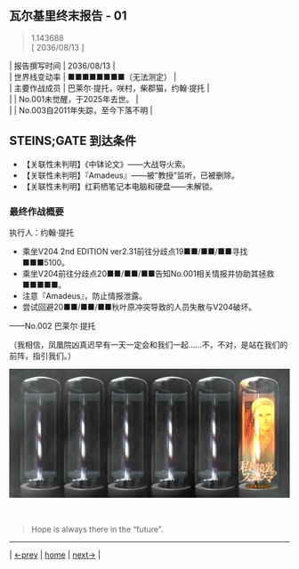 ## 瓦尔基里终末报告 - 01
> 1.143688  
> [ 2036/08/13 ] 

| 报告撰写时间 | 2036/08/13 |  
| 世界线变动率 | ■■■■■■■■（无法测定） |  
| 主要作战成员 | 巴莱尔·提托，咲村，柴郡猫，约翰·提托 |  
|  | No.001未觉醒，于2025年去世。 |  
|  | No.003自2011年失踪，至今下落不明 |  

## STEINS;GATE 到达条件
- 【关联性未判明】《中钵论文》——大战导火索。  
- 【关联性未判明】『Amadeus』——被“教授”监听，已被删除。  
- 【关联性未判明】红莉栖笔记本电脑和硬盘——未解锁。  

### 最终作战概要
执行人：约翰·提托  
- 乘坐V204 2nd EDITION ver2.31前往分歧点19■■/■■/■■寻找■■■5100。  
- 乘坐V204前往分歧点20■■/■■/■■告知No.001相关情报并协助其拯救■■■■■。  
- 注意『Amadeus』，防止情报泄露。  
- 尝试回避20■■/■■/■■秋叶原冲突导致的人员失散与V204破坏。  

<span align="right"> ——No.002 巴莱尔·提托 </span>  

（我相信，凤凰院凶真迟早有一天一定会和我们一起……不，不对，是站在我们的前阵，指引我们。）  


![](../img/0049-1.png)


<br/>

> Hope is always there in the “future”.
---

| [←prev](./0048) | [home](../../) | [next→](./0050) |

